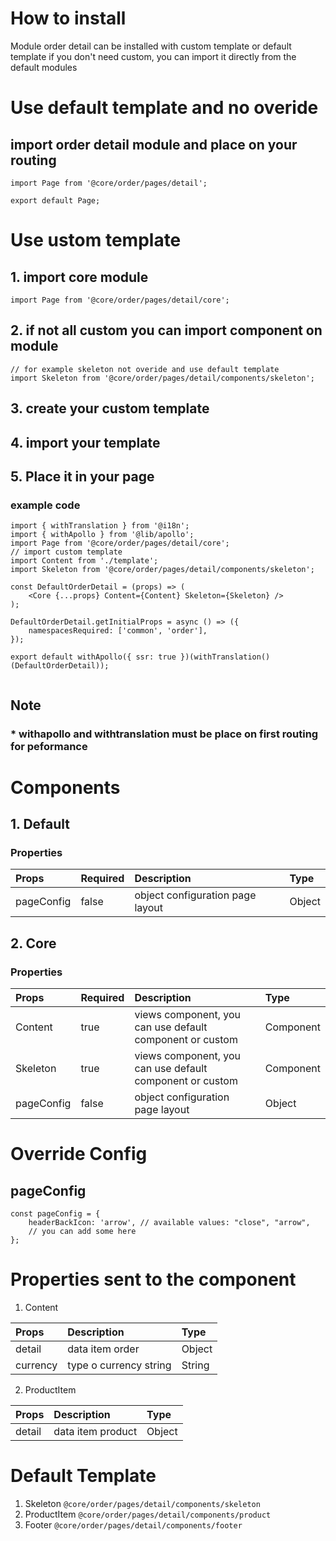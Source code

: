 
# How to install

Module order detail can be installed with custom template or default template
if you don't need custom, you can import it directly from the default modules

# Use default template and no overide
## import order detail module and place on your routing


````
import Page from '@core/order/pages/detail';

export default Page;
````


# Use ustom template
## 1. import core module

````
import Page from '@core/order/pages/detail/core';
````

## 2. if not all custom you can import component on module

````
// for example skeleton not overide and use default template
import Skeleton from '@core/order/pages/detail/components/skeleton';
````
## 3. create your custom template
## 4. import your template
## 5. Place it in your page
### example code
````
import { withTranslation } from '@i18n';
import { withApollo } from '@lib/apollo';
import Page from '@core/order/pages/detail/core';
// import custom template
import Content from './template';
import Skeleton from '@core/order/pages/detail/components/skeleton';

const DefaultOrderDetail = (props) => (
    <Core {...props} Content={Content} Skeleton={Skeleton} />
);

DefaultOrderDetail.getInitialProps = async () => ({
    namespacesRequired: ['common', 'order'],
});

export default withApollo({ ssr: true })(withTranslation()(DefaultOrderDetail));


````

## Note
### * withapollo and withtranslation must be place on first routing for peformance

# Components
## 1. Default
### Properties
| Props       | Required | Description | Type |
| :---        | :---     | :---        |:---  |
| pageConfig  |  false   | object configuration page layout      | Object|

## 2. Core
### Properties
| Props       | Required | Description | Type |
| :---        | :---     | :---        |:---  |
| Content      |  true    | views component, you can use default component or custom | Component |
| Skeleton      |  true    |  views component, you can use default component or custom | Component |
| pageConfig  |  false   | object configuration page layout      | Object|

# Override Config
## pageConfig

````
const pageConfig = {
    headerBackIcon: 'arrow', // available values: "close", "arrow",
    // you can add some here
};
````

# Properties sent to the component
1. Content

| Props       | Description | Type |
| :---        | :---        |:---  |
| detail     |  data item order      | Object |
| currency     |  type o currency string      | String |

2. ProductItem

| Props       | Description | Type |
| :---        | :---        |:---  |
| detail     |  data item product      | Object |

# Default Template
1. Skeleton `@core/order/pages/detail/components/skeleton`
2. ProductItem `@core/order/pages/detail/components/product`
3. Footer `@core/order/pages/detail/components/footer`
